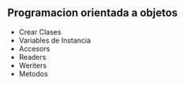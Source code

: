 ## Programacion orientada a objetos
- Crear Clases
- Variables de Instancia
- Accesors
- Readers
- Weriters
- Metodos

